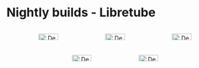 # Nightly builds - Libretube

<div align="center" style="width:100%; display:flex; justify-content:space-between;">
  
[<img src="https://libretube.dev/assets/debug-widgets/arm64-v8a.svg" alt="Debug-arm64-v8a" width="30%">](https://github.com/libre-tube/NightlyBuilds/raw/main/app-arm64-v8a-debug-signed.apk)
[<img src="https://libretube.dev/assets/debug-widgets/armeabi-v7a.svg" alt="Debug-armeabi-v7a" width="30%">](https://github.com/libre-tube/NightlyBuilds/raw/main/app-armeabi-v7a-debug-signed.apk)
[<img src="https://libretube.dev/assets/debug-widgets/universal.svg" alt="Debug-universal" width="30%">](https://github.com/libre-tube/NightlyBuilds/raw/main/app-universal-debug-signed.apk)
[<img src="https://libretube.dev/assets/debug-widgets/x86.svg" alt="Debug-x86" width="30%">](https://github.com/libre-tube/NightlyBuilds/raw/main/app-x86-debug-signed.apk)
[<img src="https://libretube.dev/assets/debug-widgets/x86_64.svg" alt="Debug-x86_64" width="30%">](https://github.com/libre-tube/NightlyBuilds/raw/main/app-x86_64-debug-signed.apk)

</div>
